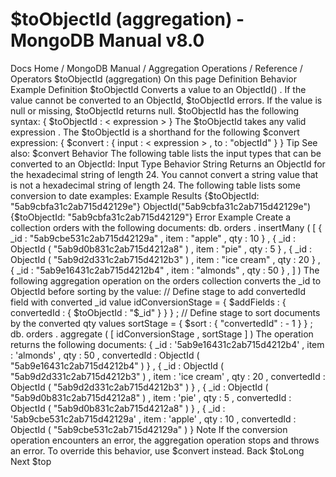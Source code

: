 # $toObjectId (aggregation) - MongoDB Manual v8.0


Docs Home / MongoDB Manual / Aggregation Operations / Reference / Operators $toObjectId (aggregation) On this page Definition Behavior Example Definition $toObjectId Converts a value to an ObjectId() . If the value cannot be
converted to an ObjectId, $toObjectId errors. If the
value is null or missing, $toObjectId returns null. $toObjectId has the following syntax: { $toObjectId : < expression > } The $toObjectId takes any valid expression . The $toObjectId is a shorthand for the following $convert expression: { $convert : { input : < expression > , to : "objectId" } } Tip See also: $convert Behavior The following table lists the input types that can be converted to an
ObjectId: Input Type Behavior String Returns an ObjectId for the hexadecimal string of length 24. You cannot convert a string value that is not a hexadecimal
string of length 24. The following table lists some conversion to date examples: Example Results {$toObjectId: "5ab9cbfa31c2ab715d42129e"} ObjectId("5ab9cbfa31c2ab715d42129e") {$toObjectId: "5ab9cbfa31c2ab715d42129"} Error Example Create a collection orders with the following documents: db. orders . insertMany ( [ { _id : "5ab9cbe531c2ab715d42129a" , item : "apple" , qty : 10 } , { _id : ObjectId ( "5ab9d0b831c2ab715d4212a8" ) , item : "pie" , qty : 5 } , { _id : ObjectId ( "5ab9d2d331c2ab715d4212b3" ) , item : "ice cream" , qty : 20 } , { _id : "5ab9e16431c2ab715d4212b4" , item : "almonds" , qty : 50 } , ] ) The following aggregation operation on the orders collection
converts the _id to ObjectId before sorting by the value: // Define stage to add convertedId field with converted _id value idConversionStage = { $addFields : { convertedId : { $toObjectId : "$_id" } } } ; // Define stage to sort documents by the converted qty values sortStage = { $sort : { "convertedId" : - 1 } } ; db. orders . aggregate ( [ idConversionStage , sortStage ] ) The operation returns the following documents: { _id : '5ab9e16431c2ab715d4212b4' , item : 'almonds' , qty : 50 , convertedId : ObjectId ( "5ab9e16431c2ab715d4212b4" ) } , { _id : ObjectId ( "5ab9d2d331c2ab715d4212b3" ) , item : 'ice cream' , qty : 20 , convertedId : ObjectId ( "5ab9d2d331c2ab715d4212b3" ) } , { _id : ObjectId ( "5ab9d0b831c2ab715d4212a8" ) , item : 'pie' , qty : 5 , convertedId : ObjectId ( "5ab9d0b831c2ab715d4212a8" ) } , { _id : '5ab9cbe531c2ab715d42129a' , item : 'apple' , qty : 10 , convertedId : ObjectId ( "5ab9cbe531c2ab715d42129a" ) } Note If the conversion operation encounters an error, the aggregation
operation stops and throws an error. To override this behavior, use $convert instead. Back $toLong Next $top
